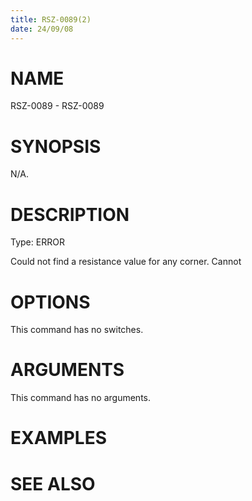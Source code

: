 ```yaml
---
title: RSZ-0089(2)
date: 24/09/08
---
```


# NAME

RSZ-0089 - RSZ-0089

# SYNOPSIS

N/A.

# DESCRIPTION

Type: ERROR

Could not find a resistance value for any corner. Cannot

# OPTIONS

This command has no switches.

# ARGUMENTS

This command has no arguments.

# EXAMPLES

# SEE ALSO
